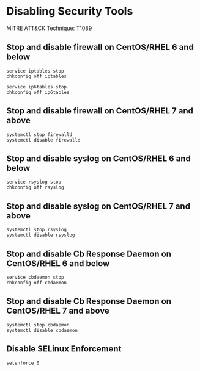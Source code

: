# Disabling Security Tools

MITRE ATT&CK Technique: [T1089](https://attack.mitre.org/wiki/Technique/T1089)


## Stop and disable firewall on CentOS/RHEL 6 and below

    service iptables stop
    chkconfig off iptables

    service ip6tables stop
    chkconfig off ip6tables

## Stop and disable firewall on CentOS/RHEL 7 and above

    systemctl stop firewalld
    systemctl disable firewalld

## Stop and disable syslog on CentOS/RHEL 6 and below
    service rsyslog stop
    chkconfig off rsyslog

## Stop and disable syslog on CentOS/RHEL 7 and above
    systemctl stop rsyslog
    systemctl disable rsyslog

## Stop and disable Cb Response Daemon on CentOS/RHEL 6 and below
    service cbdaemon stop
    chkconfig off cbdaemon

## Stop and disable Cb Response Daemon on CentOS/RHEL 7 and above
    systemctl stop cbdaemon
    systemctl disable cbdaemon

## Disable SELinux Enforcement
    setenforce 0